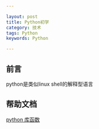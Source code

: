 ```yaml
---

layout: post
title: Python初学
category: 技术
tags: Python
keywords: Python

---
```


## 前言 ##

python是类似linux shell的解释型语言



  

## 帮助文档

[python 库函数][]

[python 库函数]: https://docs.python.org/2/library/
